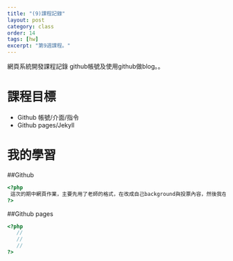 ```yaml
---
title: "(9)課程記錄"
layout: post
category: class
order: 14
tags: [hw]
excerpt: "第9週課程。"
---
```

網頁系統開發課程記錄
github帳號及使用github做blog。。

# 課程目標
- Github 帳號/介面/指令
- Github pages/Jekyll

# 我的學習

##Github



```php
<?php
 這次的期中網頁作業，主要先用了老師的格式，在改成自己background與投票內容，然後我在設置了一個login2.php，最後再改登入帳號密碼的submit 帳號密碼案登入按鍵的樣式。我希望能做出需要註冊的投票系統
?>
```
##Github pages

```php
<?php
   //
   //
   //
?>
```


[1]: https://github.com/        "GitHub"
[2]: https://pages.github.com/  "GitHub Pages"
[3]: https://jekyllrb.com/      "Jekyll"
[4]: http://markdown.tw         "Markdown文件"
[5]: http://dillinger.io/       "Dillinger"









